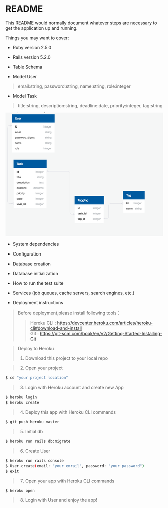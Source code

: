 # README

This README would normally document whatever steps are necessary to get the
application up and running.

Things you may want to cover:

* Ruby version
2.5.0

* Rails version
5.2.0

* Table Schema
- Model User
>email:string, password:string, name:string, role:integer

- Model Task
>title:string, description:string, deadline:date, priority:integer, tag:string

![avatar]( iMisison_Final_DBD.png )

* System dependencies

* Configuration

* Database creation

* Database initialization

* How to run the test suite

* Services (job queues, cache servers, search engines, etc.)

* Deployment instructions
> Before deployment,please install following tools： 
> >   Heroku CLI  : https://devcenter.heroku.com/articles/heroku-cli#download-and-install  
> >   Git         : https://git-scm.com/book/en/v2/Getting-Started-Installing-Git 

>	Deploy to Heroku
> 1. Download this project to your local repo

> 2. Open your project
```bash
$ cd "your project location"
```

> 3. Login with Heroku account and create new App
```bash
$ heroku login
$ heroku create
```

> 4. Deploy this app with Heroku CLI commands
```bash
$ git push heroku master
```

>	5. Initial db
```bash
$ heroku run rails db:migrate
```

>	6. Create User
```bash
$ heroku run rails console
$ User.create(email: "your emrail", password: "your password")
$ exit
```

> 7. Open your app with Heroku CLI commands
```bash
$ heroku open
```

> 8. Login with User and enjoy the app!
